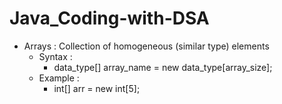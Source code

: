 # Java_Coding-with-DSA

- Arrays : Collection of homogeneous (similar type) elements
   - Syntax :
     - data_type[] array_name = new data_type[array_size];
   - Example :
     - int[] arr = new int[5];
